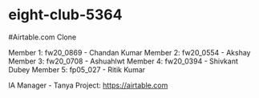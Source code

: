 # eight-club-5364

#Airtable.com Clone

Member 1: fw20_0869 - Chandan Kumar
Member 2: fw20_0554 - Akshay
Member 3: fw20_0708 - Ashuahlwt
Member 4: fw20_0394 - Shivkant Dubey
Member 5: fp05_027 - Ritik Kumar


IA Manager - Tanya
Project: https://airtable.com
